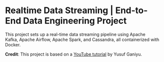 # Realtime Data Streaming | End-to-End Data Engineering Project

This project sets up a real-time data streaming pipeline using Apache Kafka, Apache Airflow, Apache Spark, and Cassandra, all containerized with Docker.

**Credit**: This project is based on a [YouTube tutorial](https://youtu.be/GqAcTrqKcrY?si=L5jGcImRnH9twDo_) by Yusuf Ganiyu.
